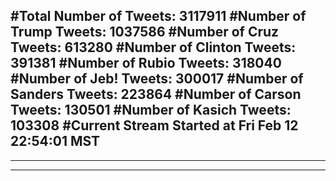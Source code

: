#Total Number of Tweets: 3117911 
#Number of Trump Tweets: 1037586
#Number of Cruz Tweets: 613280
#Number of Clinton Tweets: 391381
#Number of Rubio Tweets: 318040
#Number of Jeb! Tweets: 300017
#Number of Sanders Tweets: 223864
#Number of Carson Tweets: 130501
#Number of Kasich Tweets: 103308
#Current Stream Started at Fri Feb 12 22:54:01 MST
---
---
---
